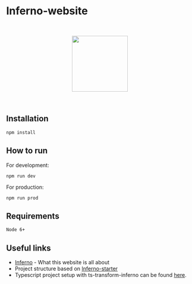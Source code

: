 # Inferno-website

<p>&nbsp;</p>
<p align="center"><img src="https://avatars2.githubusercontent.com/u/14214240?v=3&s=400" width="150px"></p>
<p>&nbsp;</p>

## Installation

    npm install

## How to run

For development:

    npm run dev

For production:

    npm run prod
    
## Requirements

    Node 6+

## Useful links

* [Inferno](https://github.com/trueadm/inferno) - What this website is all about
* Project structure based on [Inferno-starter](https://github.com/nightwolfz/inferno-starter)
* Typescript project setup with ts-transform-inferno can be found [here](https://github.com/deamme/ts-transform-inferno).
